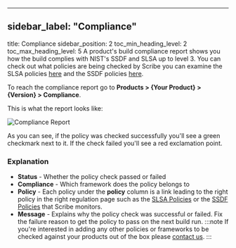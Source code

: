
---

## sidebar_label: "Compliance"
title: Compliance
sidebar_position: 2
toc_min_heading_level: 2
toc_max_heading_level: 5
A product's build compliance report shows you how the build complies with NIST's SSDF and SLSA up to level 3. You can check out what policies are being checked by Scribe you can examine the SLSA policies [﻿here](../guides/secure-sfw-slsa/slsapolicies) and the SSDF policies [﻿here](../guides/ssdf-compliance/ssdfpolicies).

To reach the compliance report go to **Products > {Your Product} > {Version} > Compliance**.

This is what the report looks like:

![Compliance Report](../../img/start/compliance-start.jpg "")

As you can see, if the policy was checked successfully you'll see a green checkmark next to it. If the check failed you'll see a red exclamation point. 

### Explanation
- **Status** - Whether the policy check passed or failed 
- **Compliance** - Which framework does the policy belongs to
- **Policy** - Each policy under the **policy** column is a link leading to the right policy in the right regulation page such as the [﻿SLSA Policies](../guides/secure-sfw-slsa/slsapolicies)  or the [﻿SSDF Policies](../guides/ssdf-compliance/ssdfpolicies)  that Scribe monitors.
- **Message** - Explains why the policy check was successful or failed. Fix the failure reason to get the policy to pass on the next build run.
:::note
If you're interested in adding any other policies or frameworks to be checked against your products out of the box please [﻿contact us](https://scribesecurity.com/contact-us/).
:::



<!--- Eraser file: https://app.eraser.io/workspace/hgTjeSUkoLQNTZrlPWaq --->